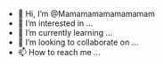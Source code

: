 - 👋 Hi, I’m @Mamamamamamamamam
- 👀 I’m interested in ...
- 🌱 I’m currently learning ...
- 💞️ I’m looking to collaborate on ...
- 📫 How to reach me ...

<!---
Mamamamamamamamam/Mamamamamamamamam is a ✨ special ✨ repository because its `README.md` (this file) appears on your GitHub profile.
You can click the Preview link to take a look at your changes.
--->
